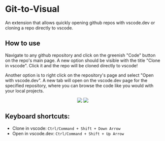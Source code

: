 

# Git-to-Visual
An extension that allows quickly opening github repos with vscode.dev or cloning a repo directly to vscode.

## How to use
Navigate to any github repository and click on the greenish "Code" button on the repo's main page. A new option should be visible with the title "Clone in vscode". Click it and the repo will be cloned directly to vscode!

Another option is to right click on the repository's page and select "Open with vscode.dev". A new tab will open on the vscode.dev page for the specified repository, where you can browse the code like you would with your local projects. 

<p align="center">
  <img src="https://i.imgur.com/PbzhXRd.gif">
  <img src="https://i.imgur.com/x0dBxm9.gif">
</p>

## Keyboard shortcuts:
- Clone in vscode: `Ctrl/Command + Shift + Down Arrow`
- Open in vscode.dev: `Ctrl/Command + Shift + Up Arrow`

